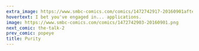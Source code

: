 ```yaml
---
extra_image: https://www.smbc-comics.com/comics/1472742917-20160901after.png
hovertext: I bet you've engaged in... applications.
image: https://www.smbc-comics.com/comics/1472742903-20160901.png
next_comic: the-talk-2
prev_comic: popeye
title: Purity
---
```


